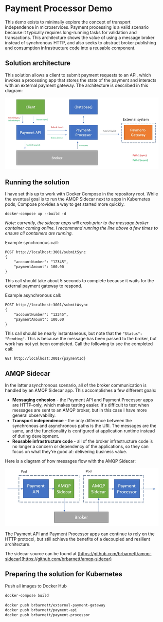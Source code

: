# Payment Processor Demo
This demo exists to minimally explore the concept of transport independence in microservices. Payment processing is a valid scenario because it typically requires long-running tasks for validation and transactions. This architecture shows the value of using a message broker instead of synchronous HTTP, and also seeks to abstract broker publishing and consumption infrastructure code into a reusable component.

## Solution architecture
This solution allows a client to submit payment requests to an API, which invokes a processing app that stores the state of the payment and interacts with an external payment gateway. The architecture is described in this diagram:

![Solution architecture](images/architecture.jpg "Solution architecture")

## Running the solution
I have set this up to work with Docker Compose in the repository root. While the eventual goal is to run the AMQP Sidecar next to apps in Kubernetes pods, Compose provides a way to get started more quickly.

```
docker-compose up --build -d
```
_Note: currently, the sidecar apps will crash prior to the message broker container coming online. I recommend running the line above a few times to ensure all containers are running._

Example synchronous call:
```
POST http://localhost:3001/submitSync
{
	"accountNumber": "12345",
	"paymentAmount": 100.00
}
```

This call should take about 5 seconds to complete because it waits for the external payment gateway to respond.

Example asynchronous call: 
```
POST http://localhost:3001/submitAsync
{
	"accountNumber": "12345",
	"paymentAmount": 100.00
}
```

This call should be nearly instantaneous, but note that the `"Status": "Pending"`. This is because the message has been passed to the broker, but work has not yet been completed. Call the following to see the completed call:

```
GET http://localhost:3001/{paymentId}
```

## AMQP Sidecar
In the latter asynchronous scenario, all of the broker communication is handled by an AMQP Sidecar app. This accomplishes a few different goals:

- __Messaging cohesion__ - the Payment API and Payment Processor apps are HTTP-only, which makes testing easier. It's difficult to test when messages are sent to an AMQP broker, but in this case I have more general observability.
- __Transport independence__ - the only difference between the synchronous and asynchronous paths is the URI. The messages are the same, and the functionality is configured at application runtime instead of during development.
- __Reusable infrastructure code__ - all of the broker infrastructure code is no longer a concern or dependency of the applications, so they can focus on what they're good at: delivering business value.

Here is a diagram of how messages flow with the AMQP Sidecar:

![Sidecar message flow](images/sidecar-message-flow.jpg "Sidecar message flow")

The Payment API and Payment Processor apps can continue to rely on the HTTP protocol, but still achieve the benefits of a decoupled and resilient architecture.

The sidecar source can be found at [https://github.com/brbarnett/amqp-sidecar](https://github.com/brbarnett/amqp-sidecar)

## Preparing the solution for Kubernetes
Push all images to Docker Hub
```
docker-compose build

docker push brbarnett/external-payment-gateway
docker push brbarnett/payment-api
docker push brbarnett/payment-processor
```